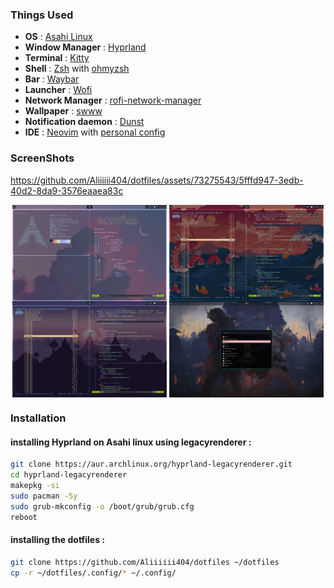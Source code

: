 ### Things Used

- **OS** : [Asahi Linux](https://asahilinux.org/)
- **Window Manager** : [Hyprland](https://github.com/hyprwm/Hyprland)
- **Terminal** : [Kitty](https://github.com/kovidgoyal/kitty)
- **Shell** : [Zsh](https://www.zsh.org/) with [ohmyzsh](https://github.com/ohmyzsh/ohmyzsh)
- **Bar** : [Waybar](https://github.com/Alexays/Waybar)
- **Launcher** : [Wofi]()
- **Network Manager** : [rofi-network-manager](https://github.com/P3rf/rofi-network-manager)
- **Wallpaper** : [swww](https://github.com/Horus645/swww)
- **Notification daemon** : [Dunst](https://github.com/dunst-project/dunst)
- **IDE** : [Neovim](https://github.com/neovim/neovim) with [personal config](https://github.com/Aliiiiii404/Neovim-config/tree/main)

### ScreenShots

https://github.com/Aliiiiii404/dotfiles/assets/73275543/5fffd947-3edb-40d2-8da9-3576eaaea83c

<p align="center">
    <img align="center" width="49%" src="https://github.com/Aliiiiii404/dotfiles/blob/main/screenshots/1.png" /> <img align="center" width="49%" src="https://github.com/Aliiiiii404/dotfiles/blob/main/screenshots/3.png" />
    <img align="center" width="49%" src="https://github.com/Aliiiiii404/dotfiles/blob/main/screenshots/4.png" /> <img align="center" width="49%" src="https://github.com/Aliiiiii404/dotfiles/blob/main/screenshots/5.png" />
</p>

### Installation

#### installing Hyprland on Asahi linux using legacyrenderer : 
```bash
git clone https://aur.archlinux.org/hyprland-legacyrenderer.git
cd hyprland-legacyrenderer
makepkg -si
sudo pacman -Sy
sudo grub-mkconfig -o /boot/grub/grub.cfg
reboot
```
#### installing the dotfiles : 
```bash
git clone https://github.com/Aliiiiii404/dotfiles ~/dotfiles
cp -r ~/dotfiles/.config/* ~/.config/
```
